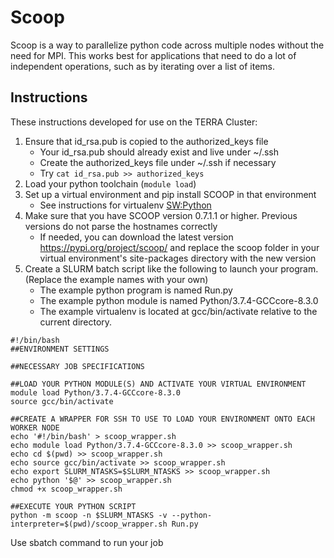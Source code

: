 # Scoop

Scoop is a way to parallelize python code across multiple nodes without
the need for MPI. This works best for applications that need to do a lot
of independent operations, such as by iterating over a list of items.

## Instructions

These instructions developed for use on the TERRA Cluster:

1.  Ensure that id\_rsa.pub is copied to the authorized\_keys file
      - Your id\_rsa.pub should already exist and live under ~/.ssh
      - Create the authorized\_keys file under ~/.ssh if necessary
      - Try `cat id_rsa.pub >> authorized_keys`
2.  Load your python toolchain (`module load`)
3.  Set up a virtual environment and pip install SCOOP in that
    environment
      - See instructions for virtualenv
        [SW:Python](/kb3/Software/Python/SW@Python/ "wikilink")
4.  Make sure that you have SCOOP version 0.7.1.1 or higher. Previous
    versions do not parse the hostnames correctly
      - If needed, you can download the latest version
        <https://pypi.org/project/scoop/> and replace the scoop folder
        in your virtual environment's site-packages directory with the
        new version
5.  Create a SLURM batch script like the following to launch your
    program. (Replace the example names with your own)
      - The example python program is named Run.py
      - The example python module is named Python/3.7.4-GCCcore-8.3.0
      - The example virtualenv is located at gcc/bin/activate relative
        to the current directory.

<!-- end list -->

    #!/bin/bash
    ##ENVIRONMENT SETTINGS
    
    ##NECESSARY JOB SPECIFICATIONS
    
    ##LOAD YOUR PYTHON MODULE(S) AND ACTIVATE YOUR VIRTUAL ENVIRONMENT
    module load Python/3.7.4-GCCcore-8.3.0
    source gcc/bin/activate
    
    ##CREATE A WRAPPER FOR SSH TO USE TO LOAD YOUR ENVIRONMENT ONTO EACH WORKER NODE
    echo '#!/bin/bash' > scoop_wrapper.sh
    echo module load Python/3.7.4-GCCcore-8.3.0 >> scoop_wrapper.sh
    echo cd $(pwd) >> scoop_wrapper.sh
    echo source gcc/bin/activate >> scoop_wrapper.sh
    echo export SLURM_NTASKS=$SLURM_NTASKS >> scoop_wrapper.sh
    echo python '$@' >> scoop_wrapper.sh
    chmod +x scoop_wrapper.sh
    
    ##EXECUTE YOUR PYTHON SCRIPT
    python -m scoop -n $SLURM_NTASKS -v --python-interpreter=$(pwd)/scoop_wrapper.sh Run.py 

Use sbatch command to run your job
